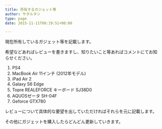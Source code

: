 ```yaml
---
title: 所有するガジェット等
author: サタルタン
type: page
date: 2015-11-11T08:19:51+00:00

---
```

現在所有しているガジェット等を記載します。

希望などあればレビューを書きますし、知りたいこと等あればコメントにてお知らせください。

  1. PS4
  2. MacBook Air 11インチ (2012年モデル)
  3. iPad Air 2
  4. Galaxy S6 Edge
  5. Topre REALEFORCE キーボード SJ38D0
  6. AQUOSゼータ SH-04F
  7. Geforce GTX780

レビューについて具体的な要望を出していただければそれらを元に記載します。

その他にガジェットを購入したらどんどん更新していきます。